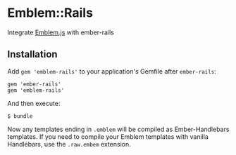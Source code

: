 # Emblem::Rails

Integrate [Emblem.js](https://github.com/machty/emblem.js) with ember-rails

## Installation

Add `gem 'emblem-rails'` to your application's Gemfile after `ember-rails`:

    gem 'ember-rails'
    gem 'emblem-rails'

And then execute:

    $ bundle

Now any templates ending in `.emblem` will be compiled as
Ember-Handlebars templates. If you need to compile your Emblem templates
with vanilla Handlebars, use the `.raw.embem` extension.


